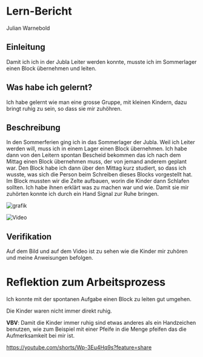# Lern-Bericht
Julian Warnebold

## Einleitung

Damit ich ich in der Jubla Leiter werden konnte, musste ich im Sommerlager einen Block übernehmen und leiten.

## Was habe ich gelernt?

Ich habe gelernt wie man eine grosse Gruppe, mit kleinen Kindern, dazu bringt ruhig zu sein, so dass sie mir zuhöhren.

## Beschreibung

In den Sommerferien ging ich in das Sommerlager der Jubla. Weil ich Leiter werden will, muss ich in einem Lager einen Block übernehmen. Ich habe dann von den Leitern spontan Bescheid bekommen das ich nach dem Mittag einen Block übernehmen muss, der von jemand anderem geplant war. Den Block habe ich dann über den Mittag kurz studiert, so dass ich wusste, was sich die Person beim Schreiben dieses Blocks vorgestellt hat. Im Block mussten wir die Zelte aufbauen, worin die Kinder dann Schlafen sollten. Ich habe ihnen erklärt was zu machen war und wie. Damit sie mir zuhörten konnte ich durch ein Hand Signal zur Ruhe bringen.

![grafik](https://user-images.githubusercontent.com/110892623/184816366-d6fa57a6-466c-4ca7-9ed1-09eb4eee6743.png)

![Video](https://youtube.com/shorts/Wp-3Eu4Hq9s?feature=share)

## Verifikation

Auf dem Bild und auf dem Video ist zu sehen wie die Kinder mir zuhören und meine Anweisungen befolgen.

# Reflektion zum Arbeitsprozess

Ich konnte mit der spontanen Aufgabe einen Block zu leiten gut umgehen.

Die Kinder waren nicht immer direkt ruhig. 

**VBV**: Damit die Kinder immer ruhig sind etwas anderes als ein Handzeichen benutzen, wie zum Beispiel mit einer Pfeife in die Menge pfeifen das die Aufmerksamkeit bei mir ist.



https://youtube.com/shorts/Wp-3Eu4Hq9s?feature=share
